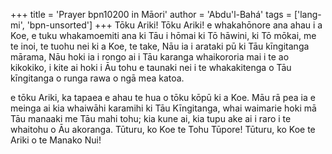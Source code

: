 +++
title = 'Prayer bpn10200 in Māori'
author = 'Abdu'l-Bahá'
tags = ['lang-mi', 'bpn-unsorted']
+++
Tōku Ariki! Tōku Ariki! e whakahōnore ana ahau i a Koe, e tuku whakamoemiti ana ki Tāu i hōmai ki Tō hāwini, ki Tō mōkai, me te inoi, te tuohu nei ki a Koe, te take, Nāu ia i arataki pū ki Tāu kīngitanga mārama, Nāu hoki ia i rongo ai i Tāu karanga whaikororia mai i te ao kikokiko, i kite ai hoki i Āu tohu e taunaki nei i te whakakitenga o Tāu kīngitanga o runga rawa o ngā mea katoa.

e tōku Ariki, ka tapaea e ahau te hua o tōku kōpū ki a Koe. Māu rā pea ia e meinga ai kia whaiwāhi karamihi ki Tāu Kīngitanga, whai waimarie hoki mā Tāu manaaki me Tāu mahi tohu; kia kune ai, kia tupu ake ai i raro i te whaitohu o Āu akoranga. Tūturu, ko Koe te Tohu Tūpore! Tūturu, ko Koe te Ariki o te Manako Nui!
